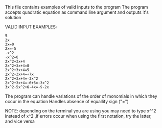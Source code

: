 This file contains examples of valid inputs to the program
The program accepts quadratic equation as command line argument and outputs it's solution

VALID INPUT EXAMPLES:
	
	5
	2x
	2x=0
	2x=-5
	-x^2
	-x^2=0
	2x^2+3x+4
	2x^2+3x+4=0
	2x^2+3x+4=5
	2x^2+3x+4=+7x
	2x^2+3x+4=-3x^2
	2x^2+3x+4=-6+5x-3x^2
	3x^2-5x^2+6-4x=-9-2x
	
The program can handle variations of the order of monomials in which they occur in the equation
Handles absence of equallity sign ("=")	

NOTE: depending on the terminal you are using you may need to type x^^2 instead of x^2 ,if errors occur when using the first notation,
try the latter, and vice versa 